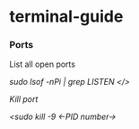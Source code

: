 # terminal-guide

### Ports

List all open ports <br>

<i> sudo lsof -nPi | grep LISTEN </>

Kill port <br>

<i><sudo kill -9 <-PID number-></i>
